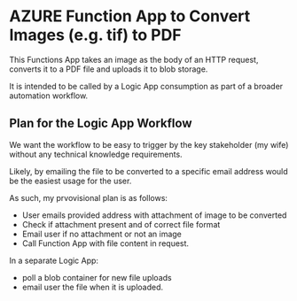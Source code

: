 # AZURE Function App to Convert Images (e.g. tif) to PDF

This Functions App takes an image as the body of an HTTP request, converts it to a PDF file and uploads it to blob storage.

It is intended to be called by a Logic App consumption as part of a broader automation workflow.

## Plan for the Logic App Workflow

We want the workflow to be easy to trigger by the key stakeholder (my wife) without any technical knowledge requirements.

Likely, by emailing the file to be converted to a specific email address would be the easiest usage for the user.

As such, my prvovisional plan is as follows:

- User emails provided address with attachment of image to be converted
- Check if attachment present and of correct file format
- Email user if no attachment or not an image
- Call Function App with file content in request.

In a separate Logic App:

- poll a blob container for new file uploads
- email user the file when it is uploaded.